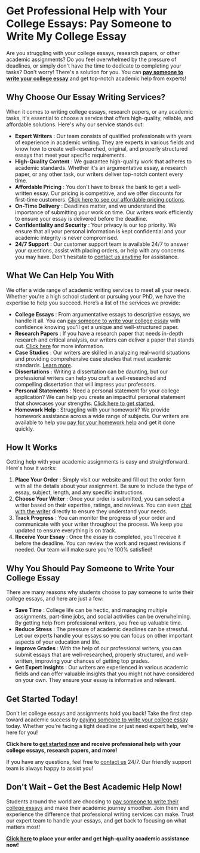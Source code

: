 # Get Professional Help with Your College Essays: Pay Someone to Write My College Essay

Are you struggling with your college essays, research papers, or other academic assignments? Do you feel overwhelmed by the pressure of deadlines, or simply don't have the time to dedicate to completing your tasks? Don't worry! There's a solution for you. You can **[pay someone to write your college essay](https://tinyurl.com/topessay?keyword=pay+someone+to+write+my+college+essay)** and get top-notch academic help from experts!

## Why Choose Our Essay Writing Services?

When it comes to writing college essays, research papers, or any academic tasks, it's essential to choose a service that offers high-quality, reliable, and affordable solutions. Here's why our service stands out:

- **Expert Writers** : Our team consists of qualified professionals with years of experience in academic writing. They are experts in various fields and know how to create well-researched, original, and properly structured essays that meet your specific requirements.
- **High-Quality Content** : We guarantee high-quality work that adheres to academic standards. Whether it's an argumentative essay, a research paper, or any other task, our writers deliver top-notch content every time.
- **Affordable Pricing** : You don't have to break the bank to get a well-written essay. Our pricing is competitive, and we offer discounts for first-time customers. [Click here to see our affordable pricing options](https://tinyurl.com/topessay?keyword=pay+someone+to+write+my+college+essay).
- **On-Time Delivery** : Deadlines matter, and we understand the importance of submitting your work on time. Our writers work efficiently to ensure your essay is delivered before the deadline.
- **Confidentiality and Security** : Your privacy is our top priority. We ensure that all your personal information is kept confidential and your academic integrity is never compromised.
- **24/7 Support** : Our customer support team is available 24/7 to answer your questions, assist with placing orders, or help with any concerns you may have. Don't hesitate to [contact us anytime](https://tinyurl.com/topessay?keyword=pay+someone+to+write+my+college+essay) for assistance.

## What We Can Help You With

We offer a wide range of academic writing services to meet all your needs. Whether you're a high school student or pursuing your PhD, we have the expertise to help you succeed. Here’s a list of the services we provide:

- **College Essays** : From argumentative essays to descriptive essays, we handle it all. You can [pay someone to write your college essay](https://tinyurl.com/topessay?keyword=pay+someone+to+write+my+college+essay) with confidence knowing you'll get a unique and well-structured paper.
- **Research Papers** : If you have a research paper that needs in-depth research and critical analysis, our writers can deliver a paper that stands out. [Click here](https://tinyurl.com/topessay?keyword=pay+someone+to+write+my+college+essay) for more information.
- **Case Studies** : Our writers are skilled in analyzing real-world situations and providing comprehensive case studies that meet academic standards. [Learn more](https://tinyurl.com/topessay?keyword=pay+someone+to+write+my+college+essay).
- **Dissertations** : Writing a dissertation can be daunting, but our professional writers can help you craft a well-researched and compelling dissertation that will impress your professors.
- **Personal Statements** : Need a personal statement for your college application? We can help you create an impactful personal statement that showcases your strengths. [Click here to get started.](https://tinyurl.com/topessay?keyword=pay+someone+to+write+my+college+essay)
- **Homework Help** : Struggling with your homework? We provide homework assistance across a wide range of subjects. Our writers are available to help you [pay for your homework help](https://tinyurl.com/topessay?keyword=pay+someone+to+write+my+college+essay) and get it done quickly.

## How It Works

Getting help with your academic assignments is easy and straightforward. Here's how it works:

1. **Place Your Order** : Simply visit our website and fill out the order form with all the details about your assignment. Be sure to include the type of essay, subject, length, and any specific instructions.
2. **Choose Your Writer** : Once your order is submitted, you can select a writer based on their expertise, ratings, and reviews. You can even [chat with the writer](https://tinyurl.com/topessay?keyword=pay+someone+to+write+my+college+essay) directly to ensure they understand your needs.
3. **Track Progress** : You can monitor the progress of your order and communicate with your writer throughout the process. We keep you updated to ensure everything is on track.
4. **Receive Your Essay** : Once the essay is completed, you'll receive it before the deadline. You can review the work and request revisions if needed. Our team will make sure you're 100% satisfied!

## Why You Should Pay Someone to Write Your College Essay

There are many reasons why students choose to pay someone to write their college essays, and here are just a few:

- **Save Time** : College life can be hectic, and managing multiple assignments, part-time jobs, and social activities can be overwhelming. By getting help from professional writers, you free up valuable time.
- **Reduce Stress** : The pressure of academic deadlines can be stressful. Let our experts handle your essays so you can focus on other important aspects of your education and life.
- **Improve Grades** : With the help of our professional writers, you can submit essays that are well-researched, properly structured, and well-written, improving your chances of getting top grades.
- **Get Expert Insights** : Our writers are experienced in various academic fields and can offer valuable insights that you might not have considered on your own. They ensure your essay is informative and relevant.

## Get Started Today!

Don't let college essays and assignments hold you back! Take the first step toward academic success by [paying someone to write your college essay](https://tinyurl.com/topessay?keyword=pay+someone+to+write+my+college+essay) today. Whether you're facing a tight deadline or just need expert help, we’re here for you!

**Click here to [get started now](https://tinyurl.com/topessay?keyword=pay+someone+to+write+my+college+essay) and receive professional help with your college essays, research papers, and more!**

If you have any questions, feel free to [contact us](https://tinyurl.com/topessay?keyword=pay+someone+to+write+my+college+essay) 24/7. Our friendly support team is always happy to assist you!

## Don't Wait – Get the Best Academic Help Now!

Students around the world are choosing to [pay someone to write their college essays](https://tinyurl.com/topessay?keyword=pay+someone+to+write+my+college+essay) and make their academic journey smoother. Join them and experience the difference that professional writing services can make. Trust our expert team to handle your essays, and get back to focusing on what matters most!

**[Click here](https://tinyurl.com/topessay?keyword=pay+someone+to+write+my+college+essay) to place your order and get high-quality academic assistance now!**

